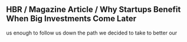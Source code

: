 ## HBR / Magazine Article / Why Startups Benefit When Big Investments Come Later

us enough to follow us down the path we decided to take to better our